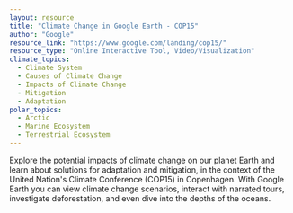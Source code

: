 ```yaml
---
layout: resource
title: "Climate Change in Google Earth - COP15"
author: "Google"
resource_link: "https://www.google.com/landing/cop15/"
resource_type: "Online Interactive Tool, Video/Visualization"
climate_topics:
  - Climate System
  - Causes of Climate Change
  - Impacts of Climate Change
  - Mitigation
  - Adaptation
polar_topics:
  - Arctic
  - Marine Ecosystem
  - Terrestrial Ecosystem
---
```


Explore the potential impacts of climate change on our planet Earth and learn about solutions for adaptation and mitigation, in the context of the United Nation's Climate Conference (COP15) in Copenhagen. With Google Earth you can view climate change scenarios, interact with narrated tours, investigate deforestation, and even dive into the depths of the oceans.